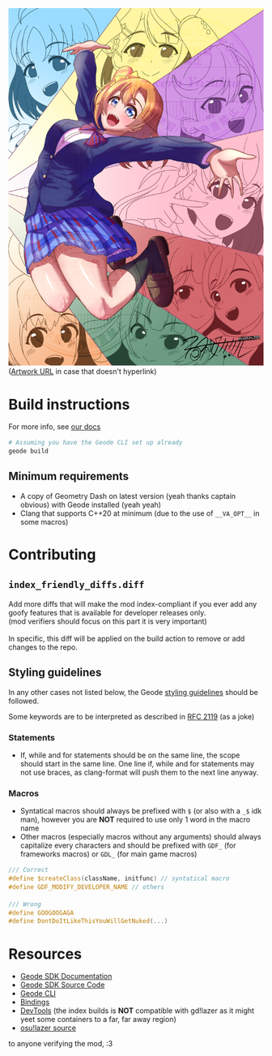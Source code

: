 
<a href="https://www.pixiv.net/en/artworks/130930702"><img src="resources/130930702_p0.png"/></a>
([Artwork URL](https://www.pixiv.net/en/artworks/130930702) in case that doesn't hyperlink)

# Build instructions
For more info, see [our docs](https://docs.geode-sdk.org/getting-started/create-mod#build)
```sh
# Assuming you have the Geode CLI set up already
geode build
```

## Minimum requirements
- A copy of Geometry Dash on latest version (yeah thanks captain obvious) with Geode installed (yeah yeah)
- Clang that supports C++20 at minimum (due to the use of `__VA_OPT__` in some macros)

# Contributing
## `index_friendly_diffs.diff`
Add more diffs that will make the mod index-compliant if you ever add any goofy features that is available for developer releases only.<br/>
(mod verifiers should focus on this part it is very important)<br/>
<br/>
In specific, this diff will be applied on the build action to remove or add changes to the repo.

## Styling guidelines
In any other cases not listed below, the Geode [styling guidelines](https://docs.geode-sdk.org/source/styling) should be followed.

Some keywords are to be interpreted as described in [RFC 2119](https://datatracker.ietf.org/doc/html/rfc2119) (as a joke)

### Statements
- If, while and for statements should be on the same line, the scope should start in the same line. One line if, while and for statements may not use braces, as clang-format will push them to the next line anyway.
### Macros
- Syntatical macros should always be prefixed with `$` (or also with a `_$` idk man), however you are **NOT** required to use only 1 word in the macro name
- Other macros (especially macros without any arguments) should always capitalize every characters and should be prefixed with `GDF_` (for frameworks macros) or `GDL_` (for main game macros)
```cpp
/// Correct
#define $createClass(className, initfunc) // syntatical macro
#define GDF_MODIFY_DEVELOPER_NAME // others

/// Wrong
#define GOOGOOGAGA
#define DontDoItLikeThisYouWillGetNuked(...)
```

# Resources
* [Geode SDK Documentation](https://docs.geode-sdk.org/)
* [Geode SDK Source Code](https://github.com/geode-sdk/geode/)
* [Geode CLI](https://github.com/geode-sdk/cli)
* [Bindings](https://github.com/geode-sdk/bindings/)
* [DevTools](https://github.com/geode-sdk/DevTools) (the index builds is **NOT** compatible with gd!lazer as it might yeet some containers to a far, far away region)
* [osu!lazer source](https://github.com/ppy)



to anyone verifying the mod, :3